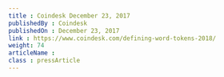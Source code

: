 ```yaml
---
title : Coindesk December 23, 2017
publishedBy : Coindesk
publishedOn : December 23, 2017
link : https://www.coindesk.com/defining-word-tokens-2018/
weight: 74
articleName : 
class : pressArticle
---
```


